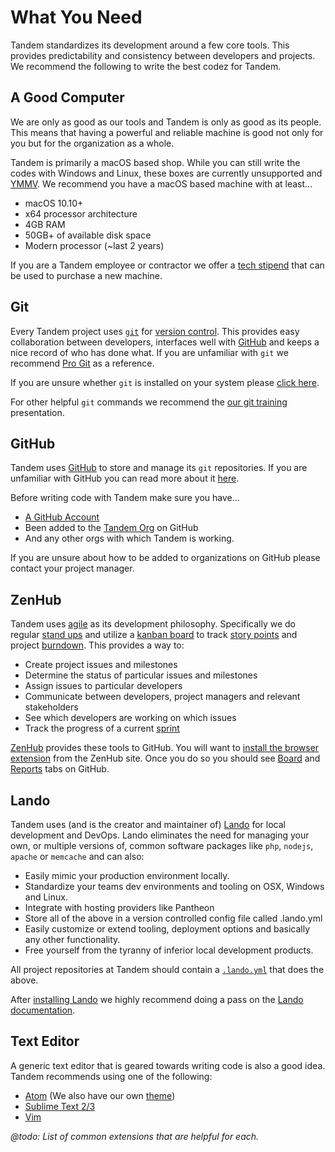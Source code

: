 What You Need
=============

Tandem standardizes its development around a few core tools. This provides predictability and consistency between developers and projects. We recommend the following to write the best codez for Tandem.

 <!-- toc -->

A Good Computer
---------------

We are only as good as our tools and Tandem is only as good as its people. This means that having a powerful and reliable machine is good not only for you but for the organization as a whole.

Tandem is primarily a macOS based shop. While you can still write the codes with Windows and Linux, these boxes are currently unsupported and [YMMV](http://www.urbandictionary.com/define.php?term=ymmv). We recommend you have a macOS based machine with at least...

* macOS 10.10+
* x64 processor architecture
* 4GB RAM
* 50GB+ of available disk space
* Modern processor (~last 2 years)

If you are a Tandem employee or contractor we offer a [tech stipend](./../onboarding/benefits.md#computer--equipment-purchase) that can be used to purchase a new machine.

Git
---

Every Tandem project uses [`git`](https://git-scm.com/) for [version control](https://en.wikipedia.org/wiki/Version_control). This provides easy collaboration between developers, interfaces well with [GitHub](https://github.com) and keeps a nice record of who has done what. If you are unfamiliar with `git` we recommend [Pro Git](https://git-scm.com/book/en/v2) as a reference.

If you are unsure whether `git` is installed on your system please [click here](https://git-scm.com/downloads).

For other helpful `git` commands we recommend the [our git training](https://docs.google.com/presentation/d/1tPKnFcOC-HBQy9Za8jCyRbXFXxNQUU7xE9JJSIA6a2k/edit?usp=sharing) presentation.

GitHub
------

Tandem uses [GitHub](https://github.com) to store and manage its `git` repositories. If you are unfamiliar with GitHub you can read more about it [here](https://en.wikipedia.org/wiki/GitHub).

Before writing code with Tandem make sure you have...

* [A GitHub Account](https://github.com/join)
* Been added to the [Tandem Org](https://github.com/thinktandem) on GitHub
* And any other orgs with which Tandem is working.

If you are unsure about how to be added to organizations on GitHub please contact your project manager.

ZenHub
------

Tandem uses [agile](https://en.wikipedia.org/wiki/Agile_software_development) as its development philosophy. Specifically we do regular [stand ups](https://en.wikipedia.org/wiki/Stand-up_meeting) and utilize a [kanban board](https://en.wikipedia.org/wiki/Kanban_board) to track [story points](http://wiki.openbravo.com/wiki/Scrum/Story_points) and project [burndown](https://en.wikipedia.org/wiki/Burn_down_chart). This provides a way to:

* Create project issues and milestones
* Determine the status of particular issues and milestones
* Assign issues to particular developers
* Communicate between developers, project managers and relevant stakeholders
* See which developers are working on which issues
* Track the progress of a current [sprint](https://en.wikipedia.org/wiki/Scrum_Sprint)

[ZenHub](https://www.zenhub.com/) provides these tools to GitHub. You will want to [install the browser extension](https://www.zenhub.com/) from the ZenHub site. Once you do so you should see [Board](https://github.com/thinktandem/horoscope#boards) and [Reports](https://github.com/thinktandem/horoscope#reports) tabs on GitHub.

Lando
-----

Tandem uses (and is the creator and maintainer of) [Lando](https://github.com/lando/lando) for local development and DevOps. Lando eliminates the need for managing your own, or multiple versions of, common software packages like `php`, `nodejs`, `apache` or `memcache` and can also:

* Easily mimic your production environment locally.
* Standardize your teams dev environments and tooling on OSX, Windows and Linux.
* Integrate with hosting providers like Pantheon
* Store all of the above in a version controlled config file called .lando.yml
* Easily customize or extend tooling, deployment options and basically any other functionality.
* Free yourself from the tyranny of inferior local development products.

All project repositories at Tandem should contain a [`.lando.yml`](https://docs.devwithlando.io/config/lando.html) that does the above.

After [installing Lando](https://docs.devwithlando.io/installation/installing.html) we highly recommend doing a pass on the [Lando documentation](https://docs.devwithlando.io/).

Text Editor
-----------

A generic text editor that is geared towards writing code is also a good idea. Tandem recommends using one of the following:

* [Atom](https://atom.io/) (We also have our own [theme](https://atom.io/themes/atom-tandemic-syntax))
* [Sublime Text 2/3](https://www.sublimetext.com/)
* [Vim](http://www.vim.org/)

*@todo: List of common extensions that are helpful for each.*
